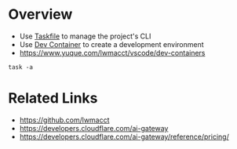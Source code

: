 # Overview
- Use [Taskfile](https://taskfile.dev) to manage the project's CLI
- Use [Dev Container](https://code.visualstudio.com/docs/devcontainers/containers) to create a development environment
- https://www.yuque.com/lwmacct/vscode/dev-containers
```shell
task -a
```

# Related Links
- https://github.com/lwmacct
- https://developers.cloudflare.com/ai-gateway
- https://developers.cloudflare.com/ai-gateway/reference/pricing/